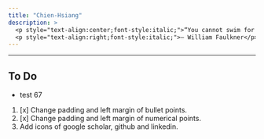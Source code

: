 ```yaml
---
title: "Chien-Hsiang"
description: > 
  <p style="text-align:center;font-style:italic;">“You cannot swim for new horizons until you have courage to lose sight of the shore.”</p>
  <p style="text-align:right;font-style:italic;">– William Faulkner</p>
---
```


---
## To Do
  * test 67

  1. [x] Change padding and left margin of bullet points. 
  2. [x] Change padding and left margin of numerical points.
  3. Add icons of google scholar, github and linkedin.


